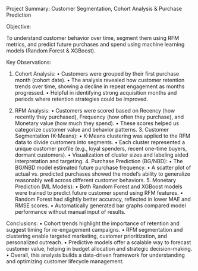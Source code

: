 Project Summary: Customer Segmentation, Cohort Analysis & Purchase Prediction

Objective:

To understand customer behavior over time, segment them using RFM metrics, and predict future purchases and spend using machine learning models (Random Forest & XGBoost).

Key Observations:

1.	Cohort Analysis:
	•	Customers were grouped by their first purchase month (cohort date).
	•	The analysis revealed how customer retention trends over time, showing a decline in repeat engagement as months progressed.
	•	Helpful in identifying strong acquisition months and periods where retention strategies could be improved.
 
 2.	RFM Analysis:
	•	Customers were scored based on Recency (how recently they purchased), Frequency (how often they purchase), and Monetary value (how much they spend).
	•	These scores helped us categorize customer value and behavior patterns.
	3.	Customer Segmentation (K-Means):
	•	K-Means clustering was applied to the RFM data to divide customers into segments.
	•	Each cluster represented a unique customer profile (e.g., loyal spenders, recent one-time buyers, dormant customers).
	•	Visualization of cluster sizes and labeling aided interpretation and targeting.
	4.	Purchase Prediction (BG/NBD):
	•	The BG/NBD model estimated future purchase frequency.
	•	A scatter plot of actual vs. predicted purchases showed the model’s ability to generalize reasonably well across different customer behaviors.
	5.	Monetary Prediction (ML Models):
	•	Both Random Forest and XGBoost models were trained to predict future customer spend using RFM features.
	•	Random Forest had slightly better accuracy, reflected in lower MAE and RMSE scores.
	•	Automatically generated bar graphs compared model performance without manual input of results.

Conclusions:
	•	Cohort trends highlight the importance of retention and suggest timing for re-engagement campaigns.
	•	RFM segmentation and clustering enable targeted marketing, customer prioritization, and personalized outreach.
	•	Predictive models offer a scalable way to forecast customer value, helping in budget allocation and strategic decision-making.
	•	Overall, this analysis builds a data-driven framework for understanding and optimizing customer lifecycle management.
